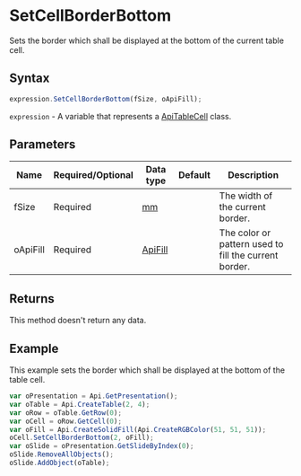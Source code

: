 # SetCellBorderBottom

Sets the border which shall be displayed at the bottom of the current table cell.

## Syntax

```javascript
expression.SetCellBorderBottom(fSize, oApiFill);
```

`expression` - A variable that represents a [ApiTableCell](../ApiTableCell.md) class.

## Parameters

| **Name** | **Required/Optional** | **Data type** | **Default** | **Description** |
| ------------- | ------------- | ------------- | ------------- | ------------- |
| fSize | Required | [mm](../../Enumeration/mm.md) |  | The width of the current border. |
| oApiFill | Required | [ApiFill](../../ApiFill/ApiFill.md) |  | The color or pattern used to fill the current border. |

## Returns

This method doesn't return any data.

## Example

This example sets the border which shall be displayed at the bottom of the table cell.

```javascript editor-
var oPresentation = Api.GetPresentation();
var oTable = Api.CreateTable(2, 4);
var oRow = oTable.GetRow(0);
var oCell = oRow.GetCell(0);
var oFill = Api.CreateSolidFill(Api.CreateRGBColor(51, 51, 51));
oCell.SetCellBorderBottom(2, oFill);
var oSlide = oPresentation.GetSlideByIndex(0);
oSlide.RemoveAllObjects();
oSlide.AddObject(oTable);
```
